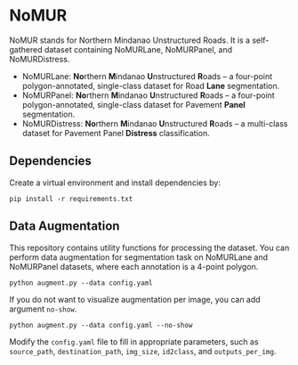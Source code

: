# NoMUR

NoMUR stands for Northern Mindanao Unstructured Roads. It is a self-gathered dataset containing NoMURLane, NoMURPanel, and NoMURDistress.

- NoMURLane: **No**rthern **M**indanao **U**nstructured **R**oads – a four-point polygon-annotated, single-class dataset for Road **Lane** segmentation.
- NoMURPanel: **No**rthern **M**indanao **U**nstructured **R**oads – a four-point polygon-annotated, single-class dataset for Pavement **Panel** segmentation.
- NoMURDistress: **No**rthern **M**indanao **U**nstructured **R**oads – a multi-class dataset for Pavement Panel **Distress** classification.


## Dependencies

Create a virtual environment and install dependencies by:
```
pip install -r requirements.txt
```



## Data Augmentation
This repository contains utility functions for processing the dataset. You can perform data augmentation for segmentation task on NoMURLane and NoMURPanel datasets, where each annotation is a 4-point polygon.

```
python augment.py --data config.yaml 
```

If you do not want to visualize augmentation per image, you can add argument `no-show`.

```
python augment.py --data config.yaml --no-show
```

Modify the `config.yaml` file to fill in appropriate parameters, such as `source_path`, `destination_path`, `img_size`, `id2class`, and `outputs_per_img`.